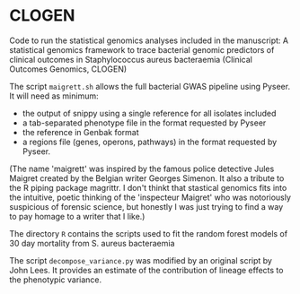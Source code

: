 # CLOGEN

Code to run the statistical genomics analyses included in the manuscript: A statistical genomics framework to trace bacterial genomic predictors of clinical outcomes in Staphylococcus aureus bacteraemia (Clinical Outcomes Genomics, CLOGEN)

The script `maigrett.sh` allows the full bacterial GWAS pipeline using Pyseer. It will need as minimum:
- the output of snippy using a single reference for all isolates included
- a tab-separated phenotype file in the format requested by Pyseer
- the reference in Genbak format
- a regions file (genes, operons, pathways) in the format requested by Pyseer.

(The name 'maigrett' was inspired by the famous police detective Jules Maigret created by the Belgian writer Georges Simenon. It also a tribute to the R piping package magrittr. I don't thinkt that stastical genomics fits into the intuitive, poetic thinking of the 'inspecteur Maigret' who was notoriously suspicious of forensic science, but honestly I was just trying to find a way to pay homage to a writer that I like.)

The directory `R` contains the scripts used to fit the random forest models of 30 day mortality from S. aureus bacteraemia

The script `decompose_variance.py` was modified by an original script by John Lees. It provides an estimate of the contribution of lineage effects to the phenotypic variance.
